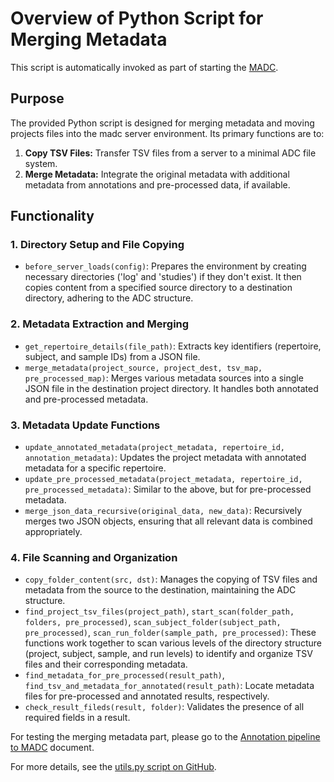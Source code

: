 # Overview of Python Script for Merging Metadata

This script is automatically invoked as part of starting the [MADC](../../documentation/annotation_pipeline_to_madc/index.md). 

## Purpose

The provided Python script is designed for merging metadata and moving projects files into the madc server environment. Its primary functions are to:

1. **Copy TSV Files:** Transfer TSV files from a server to a minimal ADC file system.
2. **Merge Metadata:** Integrate the original metadata with additional metadata from annotations and pre-processed data, if available.

## Functionality

### 1. Directory Setup and File Copying

- `before_server_loads(config)`: Prepares the environment by creating necessary directories ('log' and 'studies') if they don't exist. It then copies content from a specified source directory to a destination directory, adhering to the ADC structure.

### 2. Metadata Extraction and Merging

- `get_repertoire_details(file_path)`: Extracts key identifiers (repertoire, subject, and sample IDs) from a JSON file.
- `merge_metadata(project_source, project_dest, tsv_map, pre_processed_map)`: Merges various metadata sources into a single JSON file in the destination project directory. It handles both annotated and pre-processed metadata.

### 3. Metadata Update Functions

- `update_annotated_metadata(project_metadata, repertoire_id, annotation_metadata)`: Updates the project metadata with annotated metadata for a specific repertoire.
- `update_pre_processed_metadata(project_metadata, repertoire_id, pre_processed_metadata)`: Similar to the above, but for pre-processed metadata.
- `merge_json_data_recursive(original_data, new_data)`: Recursively merges two JSON objects, ensuring that all relevant data is combined appropriately.

### 4. File Scanning and Organization

- `copy_folder_content(src, dst)`: Manages the copying of TSV files and metadata from the source to the destination, maintaining the ADC structure.
- `find_project_tsv_files(project_path)`, `start_scan(folder_path, folders, pre_processed)`, `scan_subject_folder(subject_path, pre_processed)`, `scan_run_folder(sample_path, pre_processed)`: These functions work together to scan various levels of the directory structure (project, subject, sample, and run levels) to identify and organize TSV files and their corresponding metadata.
- `find_metadata_for_pre_processed(result_path)`, `find_tsv_and_metadata_for_annotated(result_path)`: Locate metadata files for pre-processed and annotated results, respectively.
- `check_result_fileds(result, folder)`: Validates the presence of all required fields in a result.

For testing the merging metadata part, please go to the [Annotation pipeline to MADC](../../documentation/annotation_pipeline_to_madc/index.md) document.

For more details, see the [utils.py script on GitHub](https://github.com/yaarilab/Minimal_ADC/blob/main/app/utils.py).